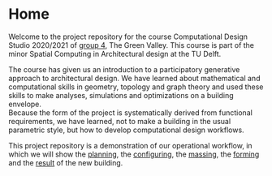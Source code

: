 # Home

Welcome to the project repository for the course Computational Design Studio 2020/2021 of [group 4](/about/), The Green Valley. This course is part of the minor Spatial Computing in Architectural design at the TU Delft. 

The course has given us an introduction to a participatory generative approach to architectural design. We have learned about mathematical and computational skills in geometry, topology and graph theory and used these skills to make analyses, simulations and optimizations on a building envelope.  
Because the form of the project is systematically derived from functional requirements, we have learned, not to make a building in the usual parametric style, but how to develop computational design workflows.

This project repository is a demonstration of our operational workflow, in which we will show the [planning](/A1_Planning/Process/), the [configuring](/A2_Configuring/Process/), the [massing](/A3_Massing/Process/Sun%20analysis/Sun%20analysis/), the [forming](/A3_Massing/Process/Sun%20analysis/Sun%20analysis/) and the [result](/A3_Massing/Process/Sun%20analysis/Sun%20analysis/) of the new building. 


